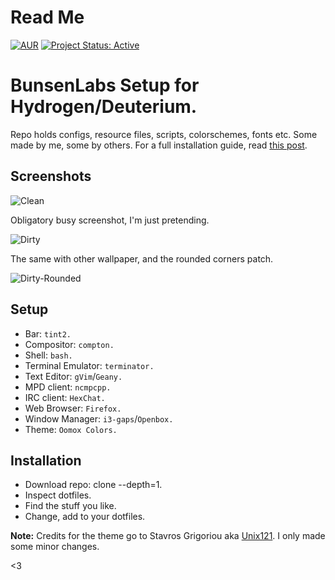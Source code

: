 # Read Me

[![AUR](https://img.shields.io/aur/license/apt)](https://github.com/lgeurts/BunsenLabs-Setup) [![Project Status: Active](http://www.repostatus.org/badges/latest/active.svg)](http://www.repostatus.org/#active)

# BunsenLabs Setup for Hydrogen/Deuterium.

Repo holds configs, resource files, scripts, colorschemes, fonts etc. Some made by me, some by others. For a full installation guide, read [this post](https://lgeurts.github.io/open%20source/2017/07/11/bunsenlabs-linux-setup-notes-for-dell-inspiron-6000/).

## Screenshots

![Clean](https://github.com/lgeurts/lgeurts.github.io/blob/master/assets/bl-colors-clean.png)

Obligatory busy screenshot, I'm just pretending.

![Dirty](https://github.com/lgeurts/lgeurts.github.io/blob/master/assets/bl-colors-dirty.png)

The same with other wallpaper, and the rounded corners patch.

![Dirty-Rounded](https://github.com/lgeurts/lgeurts.github.io/blob/master/assets/bl-colors-rounded-dirty.png)

## Setup

- Bar: `tint2.`
- Compositor: `compton.`
- Shell: `bash.`
- Terminal Emulator: `terminator.`
- Text Editor: `gVim`/`Geany.`
- MPD client: `ncmpcpp.`
- IRC client: `HexChat.`
- Web Browser: `Firefox.`
- Window Manager: `i3-gaps`/`Openbox.`
- Theme: `Oomox Colors.`

## Installation

- Download repo: clone --depth=1.
- Inspect dotfiles.
- Find the stuff you like.
- Change, add to your dotfiles.

**Note:** Credits for the theme go to Stavros Grigoriou aka [Unix121](https://github.com/unix121). I only made some minor changes.

<3
